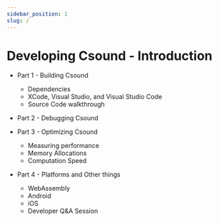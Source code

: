 ```yaml
---
sidebar_position: 1
slug: /
---
```


# Developing Csound - Introduction

* Part 1 - Building Csound 
  * Dependencies
  * XCode, Visual Studio, and Visual Studio Code 
  * Source Code walkthrough

* Part 2 - Debugging Csound

* Part 3 - Optimizing Csound
  * Measuring performance 
  * Memory Allocations
  * Computation Speed 

* Part 4 - Platforms and Other things
  * WebAssembly 
  * Android
  * iOS
  * Developer Q&A Session

